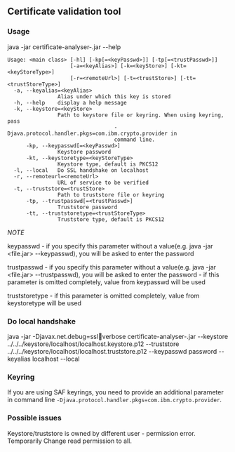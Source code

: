 ## Certificate validation tool

### Usage

java -jar certificate-analyser-<version>.jar --help

```
Usage: <main class> [-hl] [-kp[=<keyPasswd>]] [-tp[=<trustPasswd>]]
                    [-a=<keyAlias>] [-k=<keyStore>] [-kt=<keyStoreType>]
                    [-r=<remoteUrl>] [-t=<trustStore>] [-tt=<trustStoreType>]
  -a, --keyalias=<keyAlias>
                Alias under which this key is stored
  -h, --help    display a help message
  -k, --keystore=<keyStore>
                Path to keystore file or keyring. When using keyring, pass
                                  -Djava.protocol.handler.pkgs=com.ibm.crypto.provider in
                                  command line.
      -kp, --keypasswd[=<keyPasswd>]
                Keystore password
      -kt, --keystoretype=<keyStoreType>
                Keystore type, default is PKCS12
  -l, --local   Do SSL handshake on localhost
  -r, --remoteurl=<remoteUrl>
                URL of service to be verified
  -t, --truststore=<trustStore>
                Path to truststore file or keyring
      -tp, --trustpasswd[=<trustPasswd>]
                Truststore password
      -tt, --truststoretype=<trustStoreType>
                Truststore type, default is PKCS12
```

*NOTE*

keypasswd - if you specify this parameter without a value(e.g. java -jar <file.jar> --keypasswd), you will be asked to enter the password

trustpasswd - if you specify this parameter without a value(e.g. java -jar <file.jar> --trustpasswd), you will be asked to enter the password
            -  if this parameter is omitted completely, value from keypasswd will be used

truststoretype - if this parameter is omitted completely, value from keystoretype will be used

### Do local handshake

java -jar -Djavax.net.debug=ssl:handshake:verbose certificate-analyser-<version>.jar --keystore ../../../keystore/localhost/localhost.keystore.p12 --truststore ../../../keystore/localhost/localhost.truststore.p12 --keypasswd password --keyalias localhost --local

### Keyring

If you are using SAF keyrings, you need to provide an additional parameter in command line `-Djava.protocol.handler.pkgs=com.ibm.crypto.provider`.

### Possible issues

Keystore/truststore is owned by different user - permission error. Temporarily Change read permission to all.
